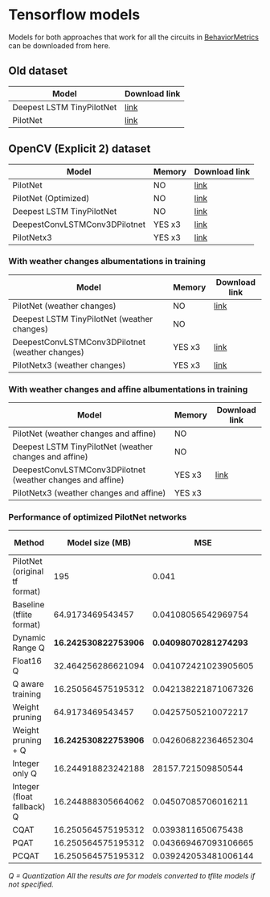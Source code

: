 # Tensorflow models

Models for both approaches that work for all the circuits in [BehaviorMetrics](https://github.com/JdeRobot/BehaviorMetrics) can be downloaded from here.

## Old dataset


| Model      | Download link |
| ----------- | ----------- |
| Deepest LSTM TinyPilotNet      | [link](https://drive.google.com/file/d/1Tzen7fSIs3hh9xir2J-NSu0XaVEmdewc/view?usp=sharing)       |
| PilotNet   | [link](https://drive.google.com/file/d/1CWVEKNqUPLvZ6L0nKzmonzLRa7i-lHUy/view?usp=sharing)        |


## OpenCV (Explicit 2) dataset

| Model                     | Memory | Download link |
|---------------------------| -----------| ----------- |
| PilotNet                  |NO | [link](https://drive.google.com/file/d/15b7W1kP0utLnc1olB1PD3-7Gll7nXgSy/view?usp=sharing)        |
| PilotNet (Optimized)       |NO | [link](https://drive.google.com/drive/folders/1j2nnmfvRdQF5Ypfv1p3QF2p2dpNbXzkt?usp=sharing)        |
| Deepest LSTM TinyPilotNet | NO | [link](https://drive.google.com/file/d/1M_nW37aPXUzbiG1Y2rw6DA0AOR64wbnD/view?usp=sharing)       |
| DeepestConvLSTMConv3DPilotnet     | YES x3 | [link](https://drive.google.com/file/d/1v8zN6TNOnJKUuyKq9S7fF7pf4pGTfraa/view?usp=sharing)       |
| PilotNetx3          | YES x3| [link](https://drive.google.com/file/d/1MsJEpxOQA7nEVejJBnSAoLr8R3oOkrJm/view?usp=sharing)       |

### With weather changes albumentations in training

| Model                        | Memory | Download link |
|------------------------------| -----------| ----------- |
| PilotNet (weather changes)   |NO | [link](https://drive.google.com/file/d/1OBH6589N2lgepNOneaKdO3Gb9mxplrPB/view?usp=sharing)        |
| Deepest LSTM TinyPilotNet (weather changes)   | NO |       |
| DeepestConvLSTMConv3DPilotnet (weather changes)| YES x3 | [link](https://drive.google.com/file/d/1DEvfjvErIJYdrfRT2asmciGs4Wwnubxa/view?usp=sharing)       |
| PilotNetx3 (weather changes)                  | YES x3| [link](https://drive.google.com/file/d/1_zGqi94OlOwDK3c_0WsXL8KMGyChcsTt/view?usp=sharing)       |

### With weather changes  and affine albumentations in training
| Model                                                      | Memory | Download link |
|------------------------------------------------------------| -----------| ----------- |
| PilotNet (weather changes and affine)                                 |NO |        |
| Deepest LSTM TinyPilotNet (weather changes and affine)                | NO |       |
| DeepestConvLSTMConv3DPilotnet (weather changes and affine) | YES x3 | [link](https://drive.google.com/file/d/1-eq1085wB3LInUMqpCZrFj878x6T7nW_/view?usp=sharing)       |
| PilotNetx3 (weather changes and affine)                               | YES x3|        |


### Performance of  optimized PilotNet networks

Method  | Model size (MB) | MSE  | Inference time (s) | Download link
--- | --- | --- | --- | ---
PilotNet (original tf format) | 195 | 0.041 | 0.0364 | [link](https://drive.google.com/file/d/15b7W1kP0utLnc1olB1PD3-7Gll7nXgSy/view?usp=sharing)
Baseline (tflite format)| 64.9173469543457 | 0.04108056542969754 | 0.007913553237915039 | [link](https://drive.google.com/file/d/1VYkX9938_fDKtzess4iWisryFxFKy6FW/view?usp=sharing)
Dynamic Range Q | **16.242530822753906** | **0.04098070281274293** | 0.004902467966079712 | [link](https://drive.google.com/file/d/1byV8yAzoxwk-Cj8FfmtSSBK2Lfbx6KQ3/view?usp=sharing)
Float16 Q | 32.464256286621094 | 0.041072421023905605 | 0.007940708875656129 | [link](https://drive.google.com/file/d/1Dq217ZVT60kpVbtEHnqx3hQZconO7CQp/view?usp=sharing)
Q aware training | 16.250564575195312 | 0.042138221871067326 | 0.009550530910491944 | [link](https://drive.google.com/file/d/1jSeQijCt7Uzg5d3JhfuDZyf3so2MkGO0/view?usp=sharing)
Weight pruning | 64.9173469543457 | 0.04257505210072217 | 0.0077278904914855956 | [link](https://drive.google.com/file/d/1DTlqzicJ1ZhBGGpXPD9vpfwnJZSJSwLv/view?usp=sharing)
Weight pruning + Q | **16.242530822753906** | 0.042606822364652304 | 0.004810283422470093 | [link](https://drive.google.com/file/d/1DTlqzicJ1ZhBGGpXPD9vpfwnJZSJSwLv/view?usp=sharing)
Integer only Q | 16.244918823242188 | 28157.721509850544 | 0.007908073902130127 | [link](https://drive.google.com/file/d/14IS6ZG_cKpYIfM6magC8z8XdyyLNMRa1/view?usp=sharing)
Integer (float fallback) Q | 16.244888305664062 | 0.04507085706016211 | 0.00781548523902893 | [link](https://drive.google.com/file/d/1VT5I30lBlObjIXnU424zZZJXQxQSPvif/view?usp=sharing)
CQAT | 16.250564575195312 | 0.0393811650675438 | 0.007680371761322021 | [link](https://drive.google.com/file/d/1N4WPaO4Uw5kPcOOZ6-AmVpU9IfYA08a7/view?usp=sharing)
PQAT | 16.250564575195312 | 0.043669467093106665 | 0.007949142932891846 | [link](https://drive.google.com/file/d/1RZkVP2ocT0dKGVLfF6Q1VZhsJWnJv1qY/view?usp=sharing)
PCQAT | 16.250564575195312 | 0.039242053481006144 | 0.007946955680847167 | [link](https://drive.google.com/file/d/1vMpOad4yGbubjd-Ry0JlU17jjop3McTy/view?usp=sharing)

*Q = Quantization*
*All the results are for models converted to tflite models if not specified.* <br>